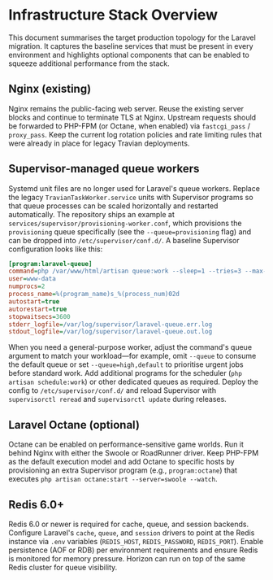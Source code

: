 # Infrastructure Stack Overview

This document summarises the target production topology for the Laravel
migration.  It captures the baseline services that must be present in every
environment and highlights optional components that can be enabled to squeeze
additional performance from the stack.

## Nginx (existing)

Nginx remains the public-facing web server.  Reuse the existing server blocks
and continue to terminate TLS at Nginx.  Upstream requests should be forwarded
to PHP-FPM (or Octane, when enabled) via `fastcgi_pass` / `proxy_pass`.  Keep
the current log rotation policies and rate limiting rules that were already in
place for legacy Travian deployments.

## Supervisor-managed queue workers

Systemd unit files are no longer used for Laravel's queue workers.  Replace the
legacy `TravianTaskWorker.service` units with Supervisor programs so that queue
processes can be scaled horizontally and restarted automatically.  The
repository ships an example at
`services/supervisor/provisioning-worker.conf`, which provisions the
`provisioning` queue specifically (see the `--queue=provisioning` flag) and can
be dropped into `/etc/supervisor/conf.d/`.  A baseline Supervisor configuration
looks like this:

```ini
[program:laravel-queue]
command=php /var/www/html/artisan queue:work --sleep=1 --tries=3 --max-time=3600
user=www-data
numprocs=2
process_name=%(program_name)s_%(process_num)02d
autostart=true
autorestart=true
stopwaitsecs=3600
stderr_logfile=/var/log/supervisor/laravel-queue.err.log
stdout_logfile=/var/log/supervisor/laravel-queue.out.log
```

When you need a general-purpose worker, adjust the command's queue argument to
match your workload—for example, omit `--queue` to consume the default queue or
set `--queue=high,default` to prioritise urgent jobs before standard work.  Add
additional programs for the scheduler (`php artisan schedule:work`) or other
dedicated queues as required.  Deploy the config to `/etc/supervisor/conf.d/`
and reload Supervisor with `supervisorctl reread` and `supervisorctl update`
during releases.

## Laravel Octane (optional)

Octane can be enabled on performance-sensitive game worlds.  Run it behind
Nginx with either the Swoole or RoadRunner driver.  Keep PHP-FPM as the default
execution model and add Octane to specific hosts by provisioning an extra
Supervisor program (e.g., `program:octane`) that executes
`php artisan octane:start --server=swoole --watch`.

## Redis 6.0+

Redis 6.0 or newer is required for cache, queue, and session backends.  Configure
Laravel's `cache`, `queue`, and `session` drivers to point at the Redis
instance via `.env` variables (`REDIS_HOST`, `REDIS_PASSWORD`, `REDIS_PORT`).
Enable persistence (AOF or RDB) per environment requirements and ensure Redis is
monitored for memory pressure.  Horizon can run on top of the same Redis
cluster for queue visibility.
